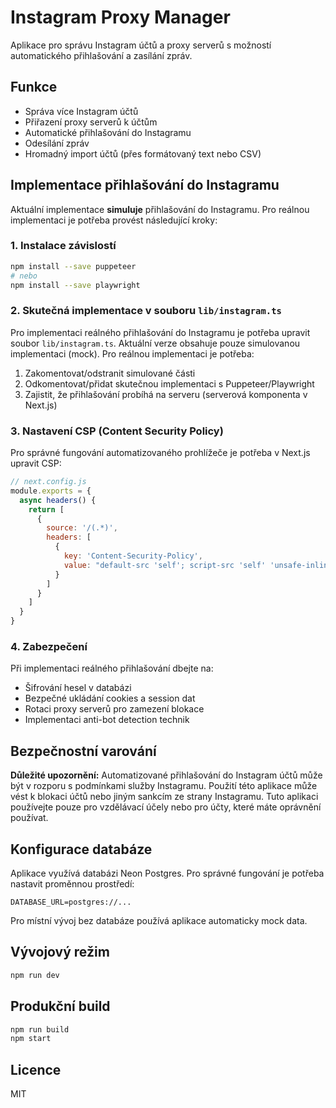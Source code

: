 # Instagram Proxy Manager

Aplikace pro správu Instagram účtů a proxy serverů s možností automatického přihlašování a zasílání zpráv.

## Funkce

- Správa více Instagram účtů
- Přiřazení proxy serverů k účtům
- Automatické přihlašování do Instagramu
- Odesílání zpráv
- Hromadný import účtů (přes formátovaný text nebo CSV)

## Implementace přihlašování do Instagramu

Aktuální implementace **simuluje** přihlašování do Instagramu. Pro reálnou implementaci je potřeba provést následující kroky:

### 1. Instalace závislostí

```bash
npm install --save puppeteer
# nebo
npm install --save playwright
```

### 2. Skutečná implementace v souboru `lib/instagram.ts`

Pro implementaci reálného přihlašování do Instagramu je potřeba upravit soubor `lib/instagram.ts`. Aktuální verze obsahuje pouze simulovanou implementaci (mock). Pro reálnou implementaci je potřeba:

1. Zakomentovat/odstranit simulované části
2. Odkomentovat/přidat skutečnou implementaci s Puppeteer/Playwright
3. Zajistit, že přihlašování probíhá na serveru (serverová komponenta v Next.js)

### 3. Nastavení CSP (Content Security Policy)

Pro správné fungování automatizovaného prohlížeče je potřeba v Next.js upravit CSP:

```javascript
// next.config.js
module.exports = {
  async headers() {
    return [
      {
        source: '/(.*)',
        headers: [
          {
            key: 'Content-Security-Policy',
            value: "default-src 'self'; script-src 'self' 'unsafe-inline'; connect-src 'self' https://instagram.com; img-src 'self' data:;"
          }
        ]
      }
    ]
  }
}
```

### 4. Zabezpečení

Při implementaci reálného přihlašování dbejte na:

- Šifrování hesel v databázi
- Bezpečné ukládání cookies a session dat
- Rotaci proxy serverů pro zamezení blokace
- Implementaci anti-bot detection technik

## Bezpečnostní varování

**Důležité upozornění:** Automatizované přihlašování do Instagram účtů může být v rozporu s podmínkami služby Instagramu. Použití této aplikace může vést k blokaci účtů nebo jiným sankcím ze strany Instagramu. Tuto aplikaci používejte pouze pro vzdělávací účely nebo pro účty, které máte oprávnění používat.

## Konfigurace databáze

Aplikace využívá databázi Neon Postgres. Pro správné fungování je potřeba nastavit proměnnou prostředí:

```
DATABASE_URL=postgres://...
```

Pro místní vývoj bez databáze používá aplikace automaticky mock data.

## Vývojový režim

```bash
npm run dev
```

## Produkční build

```bash
npm run build
npm start
```

## Licence

MIT
